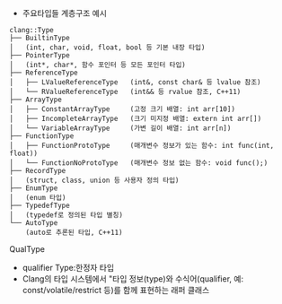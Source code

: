 - 주요타입들 계층구조 예시

```
clang::Type
├── BuiltinType
│   (int, char, void, float, bool 등 기본 내장 타입)
├── PointerType
│   (int*, char*, 함수 포인터 등 모든 포인터 타입)
├── ReferenceType
│   ├── LValueReferenceType   (int&, const char& 등 lvalue 참조)
│   └── RValueReferenceType   (int&& 등 rvalue 참조, C++11)
├── ArrayType
│   ├── ConstantArrayType     (고정 크기 배열: int arr[10])
│   ├── IncompleteArrayType   (크기 미지정 배열: extern int arr[])
│   └── VariableArrayType     (가변 길이 배열: int arr[n])
├── FunctionType
│   ├── FunctionProtoType     (매개변수 정보가 있는 함수: int func(int, float))
│   └── FunctionNoProtoType   (매개변수 정보 없는 함수: void func();)
├── RecordType
│   (struct, class, union 등 사용자 정의 타입)
├── EnumType
│   (enum 타입)
├── TypedefType
│   (typedef로 정의된 타입 별칭)
└── AutoType
    (auto로 추론된 타입, C++11)

```

QualType
- qualifier Type:한정자 타입
- Clang의 타입 시스템에서 "타입 정보(type)와 수식어(qualifier, 예: const/volatile/restrict 등)를 함께 표현하는 래퍼 클래스
